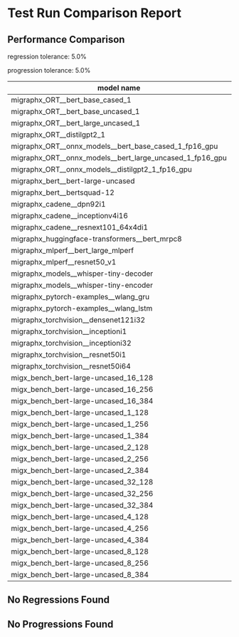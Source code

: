 # Test Run Comparison Report

## Performance Comparison

regression tolerance: 5.0%

progression tolerance: 5.0%

|model name|exit_status|analysis|old_time_ms|new_time_ms|change_ms|percent_change|
|---|---|---|---|---|---|---|
|migraphx_ORT__bert_base_cased_1|PASS|within tol|89.2728|90.2489|0.9761|1.09%|
|migraphx_ORT__bert_base_uncased_1|PASS|within tol|95.5742|91.0516|-4.5226|-4.73%|
|migraphx_ORT__bert_large_uncased_1|PASS|regression|261.2976|283.1231|21.8255|8.35%|
|migraphx_ORT__distilgpt2_1|PASS|within tol|32.318|30.8056|-1.5123|-4.68%|
|migraphx_ORT__onnx_models__bert_base_cased_1_fp16_gpu|Numerics|progression|96.4069|84.0385|-12.3685|-12.83%|
|migraphx_ORT__onnx_models__bert_large_uncased_1_fp16_gpu|Numerics|within tol|252.708|253.53|0.822|0.33%|
|migraphx_ORT__onnx_models__distilgpt2_1_fp16_gpu|Numerics|regression|42.8089|58.0826|15.2738|35.68%|
|migraphx_bert__bert-large-uncased|PASS|within tol|385.0398|384.3665|-0.6733|-0.17%|
|migraphx_bert__bertsquad-12|PASS|within tol|86.9863|90.2893|3.3029|3.8%|
|migraphx_cadene__dpn92i1|PASS|within tol|177.0831|179.5863|2.5032|1.41%|
|migraphx_cadene__inceptionv4i16|PASS|within tol|6768.0777|6798.9804|30.9027|0.46%|
|migraphx_cadene__resnext101_64x4di1|PASS|within tol|328.2752|335.8106|7.5354|2.3%|
|migraphx_huggingface-transformers__bert_mrpc8|PASS|regression|412.386|447.327|34.941|8.47%|
|migraphx_mlperf__bert_large_mlperf|Numerics|within tol|496.5831|484.5267|-12.0564|-2.43%|
|migraphx_mlperf__resnet50_v1|PASS|within tol|99.3379|100.0333|0.6953|0.7%|
|migraphx_models__whisper-tiny-decoder|PASS|progression|37.832|34.6198|-3.2121|-8.49%|
|migraphx_models__whisper-tiny-encoder|Numerics|within tol|188.7855|182.9482|-5.8373|-3.09%|
|migraphx_pytorch-examples__wlang_gru|PASS|progression|88.1692|73.7519|-14.4173|-16.35%|
|migraphx_pytorch-examples__wlang_lstm|PASS|within tol|41.6763|40.59|-1.0863|-2.61%|
|migraphx_torchvision__densenet121i32|PASS|progression|1406.1937|1326.3217|-79.872|-5.68%|
|migraphx_torchvision__inceptioni1|PASS|regression|219.8629|236.1918|16.3289|7.43%|
|migraphx_torchvision__inceptioni32|PASS|within tol|6633.6207|6608.9371|-24.6836|-0.37%|
|migraphx_torchvision__resnet50i1|PASS|progression|96.5473|91.338|-5.2093|-5.4%|
|migraphx_torchvision__resnet50i64|PASS|within tol|6143.9335|6100.3103|-43.6232|-0.71%|
|migx_bench_bert-large-uncased_16_128|PASS|within tol|2506.1017|2559.2035|53.1018|2.12%|
|migx_bench_bert-large-uncased_16_256|PASS|within tol|4177.947|4056.5432|-121.4038|-2.91%|
|migx_bench_bert-large-uncased_16_384|Numerics|within tol|5945.1986|6011.2467|66.0481|1.11%|
|migx_bench_bert-large-uncased_1_128|PASS|within tol|170.7411|169.0536|-1.6875|-0.99%|
|migx_bench_bert-large-uncased_1_256|PASS|progression|348.2105|274.272|-73.9385|-21.23%|
|migx_bench_bert-large-uncased_1_384|PASS|within tol|403.6409|394.738|-8.9029|-2.21%|
|migx_bench_bert-large-uncased_2_128|PASS|progression|511.3066|395.0193|-116.2873|-22.74%|
|migx_bench_bert-large-uncased_2_256|PASS|within tol|626.1882|649.3725|23.1843|3.7%|
|migx_bench_bert-large-uncased_2_384|PASS|regression|825.8407|978.333|152.4924|18.47%|
|migx_bench_bert-large-uncased_32_128|PASS|progression|5834.4772|5242.6663|-591.8109|-10.14%|
|migx_bench_bert-large-uncased_32_256|PASS|regression|8332.3192|8985.55|653.2308|7.84%|
|migx_bench_bert-large-uncased_32_384|Numerics|within tol|12572.4161|12320.3268|-252.0893|-2.01%|
|migx_bench_bert-large-uncased_4_128|PASS|within tol|772.197|737.4806|-34.7164|-4.5%|
|migx_bench_bert-large-uncased_4_256|PASS|within tol|1217.1607|1198.6713|-18.4894|-1.52%|
|migx_bench_bert-large-uncased_4_384|PASS|within tol|1734.514|1770.8802|36.3661|2.1%|
|migx_bench_bert-large-uncased_8_128|PASS|regression|1495.3134|1779.0932|283.7798|18.98%|
|migx_bench_bert-large-uncased_8_256|PASS|within tol|2401.7946|2325.7349|-76.0597|-3.17%|
|migx_bench_bert-large-uncased_8_384|PASS|progression|3223.6001|3034.2025|-189.3976|-5.88%|

## No Regressions Found

## No Progressions Found

